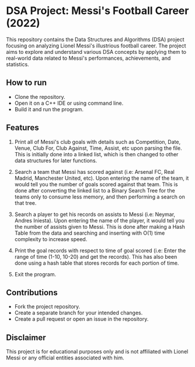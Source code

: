 # DSA Project: Messi's Football Career (2022)

This repository contains the Data Structures and Algorithms (DSA) project focusing on analyzing Lionel Messi's illustrious football career. The project aims to explore and understand various DSA concepts by applying them to real-world data related to Messi's performances, achievements, and statistics.

## How to run

* Clone the repository.
* Open it on a C++ IDE or using command line.
* Build it and run the program.

## Features

1. Print all of Messi's club goals with details such as Competition, Date, Venue, Club For, Club Against, Time, Assist, etc upon parsing the file. This is initially done into a linked list, which is then changed to other data structures for later functions.

2. Search a team that Messi has scored against (i.e: Arsenal FC, Real Madrid, Manchester United, etc). Upon entering the name of the team, it would tell you the number of goals scored against that team. This is done after converting the linked list to a Binary Search Tree for the teams only to consume less memory, and then performing a search on that tree.

3. Search a player to get his records on assists to Messi (i.e: Neymar, Andres Iniesta). Upon entering the name of the player, it would tell you the number of assists given to Messi. This is done after making a Hash Table from the data and searching and inserting with O(1) time complexity to increase speed.

4. Print the goal records with respect to time of goal scored (i.e: Enter the range of time (1-10, 10-20) and get the records). This has also been done using a hash table that stores records for each portion of time.

5. Exit the program.


## Contributions

* Fork the project repository.
* Create a separate branch for your intended changes.
* Create a pull request or open an issue in the repository.

## Disclaimer 

This project is for educational purposes only and is not affiliated with Lionel Messi or any official entities associated with him.

